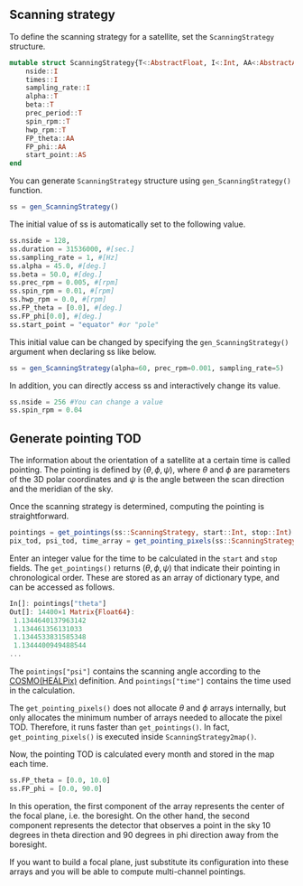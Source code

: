## Scanning strategy

To define the scanning strategy for a satellite, set the `ScanningStrategy` structure.
```julia
mutable struct ScanningStrategy{T<:AbstractFloat, I<:Int, AA<:AbstractArray{T}, AS<:AbstractString}
    nside::I
    times::I
    sampling_rate::I
    alpha::T
    beta::T
    prec_period::T
    spin_rpm::T
    hwp_rpm::T
    FP_theta::AA
    FP_phi::AA
    start_point::AS
end
```

You can generate `ScanningStrategy` structure using `gen_ScanningStrategy()` function.

```julia
ss = gen_ScanningStrategy()
```
The initial value of ss is automatically set to the following value.
```julia
ss.nside = 128,
ss.duration = 31536000, #[sec.]
ss.sampling_rate = 1, #[Hz]
ss.alpha = 45.0, #[deg.]
ss.beta = 50.0, #[deg.]
ss.prec_rpm = 0.005, #[rpm]
ss.spin_rpm = 0.01, #[rpm]
ss.hwp_rpm = 0.0, #[rpm]
ss.FP_theta = [0.0], #[deg.]
ss.FP_phi[0.0], #[deg.]
ss.start_point = "equator" #or "pole"
```
This initial value can be changed by specifying the `gen_ScanningStrategy()` argument when declaring ss like below.
```julia
ss = gen_ScanningStrategy(alpha=60, prec_rpm=0.001, sampling_rate=5)
```
In addition, you can directly access ss and interactively change its value.
```julia
ss.nside = 256 #You can change a value
ss.spin_rpm = 0.04
```

## Generate pointing TOD
The information about the orientation of a satellite at a certain time is called pointing. The pointing is defined by $(\theta, \phi, \psi)$, where $\theta$ and $\phi$ are parameters of the 3D polar coordinates and $\psi$ is the angle between the scan direction and the meridian of the sky.

Once the scanning strategy is determined, computing the pointing is straightforward.
```julia
pointings = get_pointings(ss::ScanningStrategy, start::Int, stop::Int)
pix_tod, psi_tod, time_array = get_pointing_pixels(ss::ScanningStrategy, start::Int, stop::Int)
```
Enter an integer value for the time to be calculated in the `start` and `stop` fields.
The `get_pointings()` returns $(\theta, \phi, \psi)$ that indicate their pointing in chronological order. These are stored as an array of dictionary type, and can be accessed as follows.
```julia
In[]: pointings["theta"]
Out[]: 14400×1 Matrix{Float64}:
 1.1344640137963142
 1.134461356131033
 1.1344533831585348
 1.1344400949488544
...
```

The `pointings["psi"]` contains the scanning angle according to the [COSMO(HEALPix)](https://lambda.gsfc.nasa.gov/product/about/pol_convention.cfm) definition. And `pointings["time"]` contains the time used in the calculation.

The `get_pointing_pixels()` does not allocate $\theta$ and $\phi$ arrays internally, but only allocates the minimum number of arrays needed to allocate the pixel TOD.
Therefore, it runs faster than `get_pointings()`. In fact, `get_pointing_pixels()` is executed inside `ScanningStrategy2map()`.

Now, the pointing TOD is calculated every month and stored in the map each time.
```julia
ss.FP_theta = [0.0, 10.0]
ss.FP_phi = [0.0, 90.0]
```
In this operation, the first component of the array represents the center of the focal plane, i.e. the boresight. On the other hand, the second component represents the detector that observes a point in the sky 10 degrees in theta direction and 90 degrees in phi direction away from the boresight.

If you want to build a focal plane, just substitute its configuration into these arrays and you will be able to compute multi-channel pointings.


